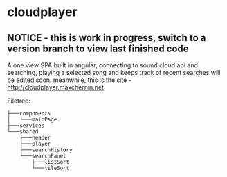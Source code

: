 # cloudplayer
## NOTICE - this is work in progress, switch to a version branch to view last finished code
A one view SPA built in angular, connecting to sound cloud api and searching, playing a selected song and keeps track of recent searches
will be edited soon.
meanwhile, this is the site - http://cloudplayer.maxchernin.net

Filetree:
```
├───components
│   └───mainPage
├───services
└───shared
    ├───header
    ├───player
    ├───searchHistory
    └───searchPanel
        ├───listSort
        └───tileSort
```